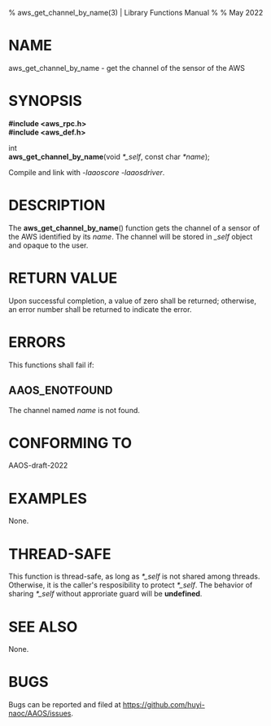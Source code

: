 % aws\_get\_channel\_by\_name(3) | Library Functions Manual
%
% May 2022

NAME
====

aws\_get\_channel\_by\_name - get the channel of the sensor of the AWS

SYNOPSIS
========

**#include <aws_rpc.h>**  
**#include <aws_def.h>**

int  
**aws_get_channel_by_name**(void *\*\_self*, const char *\*name*);

Compile and link with *-laaoscore* *-laaosdriver*.

DESCRIPTION
===========
The **aws_get_channel_by_name**() function gets the channel of a sensor of the AWS identified by its *name*. The channel will be stored in *\_self* object and opaque to the user.

RETURN VALUE
============

Upon successful completion, a value of zero shall be returned; otherwise, an error number shall be returned to indicate the error.

ERRORS
======

This functions shall fail if:

AAOS\_ENOTFOUND
-------------

The channel named *name* is not found.

CONFORMING TO
=============

AAOS-draft-2022

EXAMPLES
========

None.

THREAD-SAFE
===========

This function is thread-safe, as long as *\*\_self* is not shared among threads. Otherwise, it is the caller's resposibility to protect *\*\_self*. The behavior of sharing *\*\_self* without approriate guard will be **undefined**.

SEE ALSO
========

None.

BUGS
====

Bugs can be reported and filed at https://github.com/huyi-naoc/AAOS/issues.
